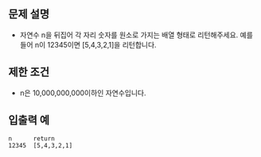 문제 설명
--
- 자연수 n을 뒤집어 각 자리 숫자를 원소로 가지는 배열 형태로 리턴해주세요. 예를들어 n이 12345이면 [5,4,3,2,1]을 리턴합니다.

제한 조건
--
- n은 10,000,000,000이하인 자연수입니다.

입출력 예
--
    n      return
    12345  [5,4,3,2,1]
